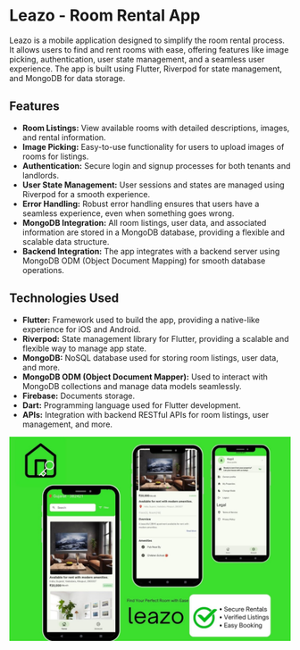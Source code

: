 # Leazo - Room Rental App

Leazo is a mobile application designed to simplify the room rental process. It allows users to find and rent rooms with ease, offering features like image picking, authentication, user state management, and a seamless user experience. The app is built using Flutter, Riverpod for state management, and MongoDB for data storage.

## Features

- **Room Listings:** View available rooms with detailed descriptions, images, and rental information.
- **Image Picking:** Easy-to-use functionality for users to upload images of rooms for listings.
- **Authentication:** Secure login and signup processes for both tenants and landlords.
- **User State Management:** User sessions and states are managed using Riverpod for a smooth experience.
- **Error Handling:** Robust error handling ensures that users have a seamless experience, even when something goes wrong.
- **MongoDB Integration:** All room listings, user data, and associated information are stored in a MongoDB database, providing a flexible and scalable data structure.
- **Backend Integration:** The app integrates with a backend server using MongoDB ODM (Object Document Mapping) for smooth database operations.

## Technologies Used

- **Flutter:** Framework used to build the app, providing a native-like experience for iOS and Android.
- **Riverpod:** State management library for Flutter, providing a scalable and flexible way to manage app state.
- **MongoDB:** NoSQL database used for storing room listings, user data, and more.
- **MongoDB ODM (Object Document Mapper):** Used to interact with MongoDB collections and manage data models seamlessly.
- **Firebase:** Documents storage.
- **Dart:** Programming language used for Flutter development.
- **APIs:** Integration with backend RESTful APIs for room listings, user management, and more.
  
<img src="Leazo.jpg"> 
